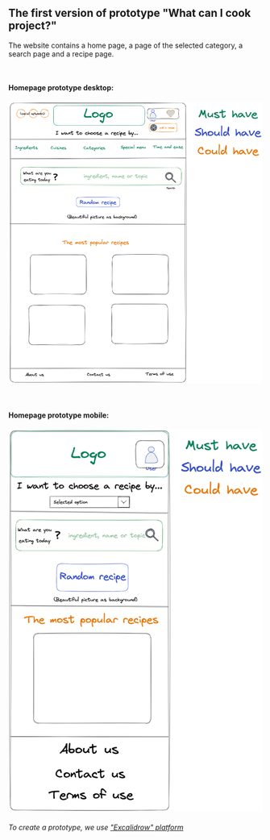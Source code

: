 ## The first version of prototype "What can I cook project?"
<p>The website contains a home page, a page of the selected category, a search page and a recipe page.</p>
<br>

#### Homepage prototype desktop:
![Homepage-desktop](public/assets/design/prototype1-homepage.png)

<br>

#### Homepage prototype mobile:
![Homepage-mobile](public/assets/design/prototype1-mobile-homepage.png)

###### To create a prototype, we use ["Excalidrow" platform](https://excalidraw.com/)
